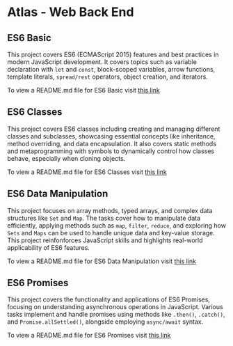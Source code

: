 # Atlas - Web Back End

## ES6 Basic

This project covers ES6 (ECMAScript 2015) features and best practices in modern JavaScript development. It covers topics such as variable declaration with `let` and `const`, block-scoped variables, arrow functions, template literals, `spread/rest` operators, object creation, and iterators.

To view a README.md file for ES6 Basic visit [this link](https://github.com/ThatsVie/atlas-web_back_end/blob/main/ES6_basic/README.md)

## ES6 Classes

This project covers ES6 classes including creating and managing different classes and subclasses, showcasing essential concepts like inheritance, method overriding, and data encapsulation. It also  covers static methods and metaprogramming with symbols to dynamically control how classes behave, especially when cloning objects. 

To view a README.md file for ES6 Classes visit [this link](https://github.com/ThatsVie/atlas-web_back_end/blob/main/ES6_classes/README.md)

## ES6 Data Manipulation

This project focuses on array methods, typed arrays, and complex data structures like `Set` and `Map`. The tasks cover how to manipulate data efficiently, applying methods such as `map`, `filter`, `reduce`, and exploring how `Sets` and `Maps` can be used to handle unique data and key-value storage. This project reinfonforces JavaScript skills and highlights real-world applicability of ES6 features.

To view a README.md file for ES6 Data Manipulation visit [this link](https://github.com/ThatsVie/atlas-web_back_end/blob/main/ES6_data_manipulation/README.md)

## ES6 Promises

This project covers the functionality and applications of ES6 Promises, focusing on understanding asynchronous operations in JavaScript. Various tasks implement and handle promises using methods like `.then()`, `.catch()`, and `Promise.allSettled()`, alongside employing `async/await` syntax.

To view a README.md file for ES6 Promises visit [this link](https://github.com/ThatsVie/atlas-web_back_end/blob/main/ES6_promise/README.md)

